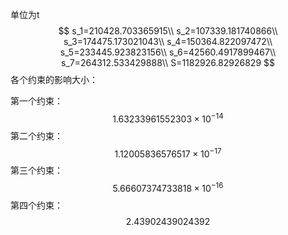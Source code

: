单位为t
$$
s_1=210428.703365915\\
s_2=107339.181740866\\
s_3=174475.173021043\\
s_4=150364.822097472\\
s_5=233445.923823156\\
s_6=42560.4917899467\\
s_7=264312.533429888\\
S=1182926.82926829
$$
各个约束的影响大小：

第一个约束：
$$
1.63233961552303\times10^{-14}
$$
第二个约束：
$$
1.12005836576517\times10^{-17}
$$
第三个约束：
$$
5.66607374733818\times10^{-16}
$$
第四个约束：
$$
2.43902439024392
$$
